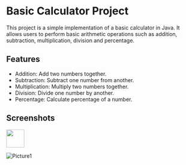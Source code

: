# Basic Calculator Project

This project is a simple implementation of a basic calculator in Java. It allows users to perform basic arithmetic operations such as addition, subtraction, multiplication, division and percentage.

## Features

- Addition: Add two numbers together.
- Subtraction: Subtract one number from another.
- Multiplication: Multiply two numbers together.
- Division: Divide one number by another.
- Percentage: Calculate percentage of a number.

## Screenshots

<img src="https://github.com/Afra107/Basic-Calculator/assets/113014706/e996eb20-5263-4bec-903e-b243d20e89bf" width=48 />

![Picture1](https://github.com/Afra107/Basic-Calculator/assets/113014706/e996eb20-5263-4bec-903e-b243d20e89bf)
